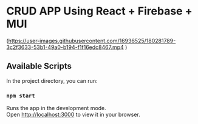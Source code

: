 # CRUD APP Using React + Firebase + MUI

(https://user-images.githubusercontent.com/16936525/180281789-3c2f3633-53b1-49a0-b194-f1f16edc8467.mp4 )

## Available Scripts

In the project directory, you can run:

### `npm start`

Runs the app in the development mode.\
Open [http://localhost:3000](http://localhost:3000) to view it in your browser.



